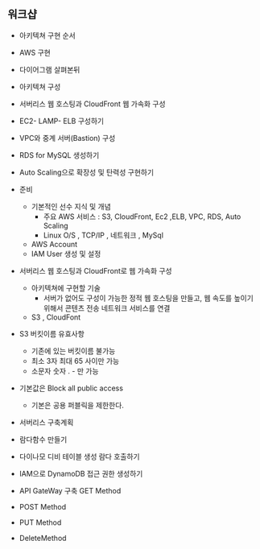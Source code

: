 ## 워크샵

- 아키텍쳐 구현 순서
- AWS 구현
- 다이어그램 살펴본뒤
- 아키텍쳐 구성


- 서버리스 웹 호스팅과 CloudFront 웹 가속화 구성
- EC2- LAMP- ELB 구성하기
- VPC와 중계 서버(Bastion) 구성
- RDS for MySQL 생성하기
- Auto Scaling으로 확장성 및 탄력성 구현하기


- 준비
    - 기본적인 선수 지식 및 개념
        - 주요 AWS 서비스 : S3, CloudFront, Ec2 ,ELB, VPC, RDS, Auto Scaling
        - Linux O/S , TCP/IP , 네트워크 , MySql
    - AWS Account
    - IAM User 생성 및 설정
    
- 서버리스 웹 호스팅과 CloudFront로 웹 가속화 구성
    - 아키텍쳐에 구현할 기술
        - 서버가 없어도 구성이 가능한 정적 웹 호스팅을 만들고, 웹 속도를 높이기 위해서 콘텐츠 전송 네트워크 서비스를 연결
    - S3 , CloudFont
    
- S3 버킷이름 유효사항
    - 기존에 있는 버킷이름 불가능
    - 최소 3자 최대 65 사이만 가능
    - 소문자 숫자 . - 만 가능 
    
- 기본값은 Block all public access
    - 기본은 공용 퍼블릭을 제한한다.
    
    
    
- 서버리스 구축계획
- 람다함수 만들기
- 다이나모 디비 테이블 생성 람다 호출하기
- IAM으로 DynamoDB 접근 권한 생성하기
- API GateWay 구축 GET Method
- POST Method
- PUT Method
- DeleteMethod